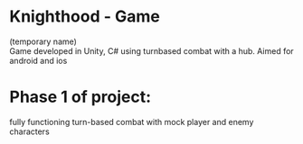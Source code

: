 # Knighthood - Game
(temporary name)  
Game developed in Unity, C# using turnbased combat with a hub. Aimed for android and ios


# Phase 1 of project:
fully functioning turn-based combat with mock player and enemy characters
